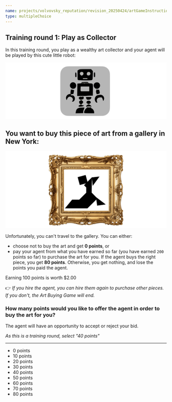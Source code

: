 ```yaml
---
name: projects/volvovsky_reputation/revision_20250424/artGameInstructions/chose_to_hire_agent_bid.md
type: multipleChoice
---
```


## Training round 1: Play as **Collector**

In this training round, you play as a wealthy art collector and your agent will be played by this cute little robot:

![robot image](projects/volvovsky_reputation/robot_icon.jpg)

## You want to buy this piece of art from a gallery in New York:

![purchase image](projects/volvovsky_reputation/training_art.jpg)

Unfortunately, you can't travel to the gallery. You can either:

- choose not to buy the art and get **0 points**, or
- pay your agent from what you have earned so far (you have earned `200` points so far) to purchase the art for you. If the agent buys the right piece, you get **80 points**. Otherwise, you get nothing, and lose the points you paid the agent.

Earning 100 points is worth $2.00

👉 _If you hire the agent, you can hire them again to purchase other pieces. If you don't, the Art Buying Game will end._

### How many points would you like to offer the agent in order to buy the art for you?

The agent will have an opportunity to accept or reject your bid.

_As this is a training round, select "40 points"_

---

- 0 points
- 10 points
- 20 points
- 30 points
- 40 points
- 50 points
- 60 points
- 70 points
- 80 points
